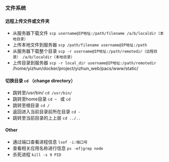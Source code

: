 ### 文件系统


#### 远程上传文件或文件夹

- 从服务器下载文件
    `scp username@IP地址:/path/filename /a/b/localdir（本地目录）`
- 上传本地文件到服务器
    `scp /path/filename username@IP地址:/path`
- 从服务器下载整个目录
    `scp -r username@IP地址:/path/remotedir（远程目录） /a/b/localdir（本地目录）`
- 上传目录到服务器
    `scp -r local_dir username@IP地址:/path/remotedir`
/home/yizhun/docker/project/yizhun_web/pacs/www/static/


#### 切换目录 `cd` （change directory）
- 跳转至/usr/bin/ 
    `cd /usr/bin/`
- 跳转至home目录
    `cd ~ ` 或 `cd`
- 跳转至根目录
    `cd /`
- 返回进入当前目录前所在目录
    `cd -`
- 跳转至当前目录的上上层
    `cd ../..`

####  Other

- 通过端口查看进程信息
    `lsof -i:端口号`
- 查看相关应用名称进行信息
    `ps -ef|grep node`
- 杀死进程
    `kill -s 9 PID`
